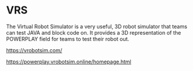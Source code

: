 # VRS

The Virtual Robot Simulator is a very useful, 3D robot simulator that teams can test JAVA and block code on. It provides a 3D representation of the POWERPLAY field for teams to test their robot out.

https://vrobotsim.com/

https://powerplay.vrobotsim.online/homepage.html
